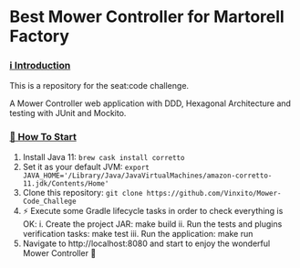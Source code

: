 # Best Mower Controller for Martorell Factory

### [ℹ️ Introduction]()
This is a repository for the seat:code challenge.

A Mower Controller web application with DDD, Hexagonal Architecture and testing with JUnit and Mockito.

### [🏁 How To Start]()
1. Install Java 11: `brew cask install corretto`
2. Set it as your default JVM: `export JAVA_HOME='/Library/Java/JavaVirtualMachines/amazon-corretto-11.jdk/Contents/Home'`
3. Clone this repository: `git clone https://github.com/Vinxito/Mower-Code_Challege`
4. ⚡ Execute some Gradle lifecycle tasks in order to check everything is OK:
  i. Create the project JAR: make build
  ii. Run the tests and plugins verification tasks: make test
  iii. Run the application: make run
5. Navigate to http://localhost:8080 and start to enjoy the wonderful Mower Controller 🚀 